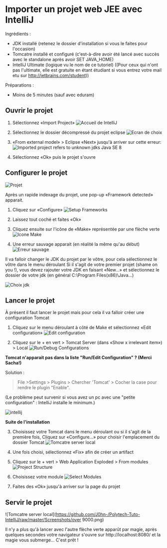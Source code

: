 Importer un projet web JEE avec IntelliJ
=====================

Ingrédients :
* JDK installé (retenez le dossier d'installation si vous le faites pour l'occasion)
* Tomcatre installé et configuré (c'est-à-dire avoir été lancé avec succès avec le standalone après avoir SET JAVA_HOME)
* IntelliJ Ultimate (logique vu le nom de ce tutoriel) ((Pour ceux qui n'ont pas l'ultimate, elle est gratuite en étant étudiant si vous entrez votre mail etu sur http://jetbrains.com/student))

Préparations :
* Moins de 5 minutes (sauf avec eduram)

Ouvrir le projet
----------------

1. Sélectionnez «Import Project»
![Accueil de IntelliJ](https://github.com/J0hn-/Polytech-Tuto-IntelliJ/raw/master/Screenshots/1.png)

2. Sélectionnez le dossier décompressé du projet eclipse
![Ecran de choix](https://github.com/J0hn-/Polytech-Tuto-IntelliJ/raw/master/Screenshots/2.png)

3. «From external model» > Eclipse
«Next» jusqu'à arriver sur cette erreur:
![Imported project refers to unknown jdks Java SE 8](https://github.com/J0hn-/Polytech-Tuto-IntelliJ/raw/master/Screenshots/3.png)

4. Sélectionnez «Ok» puis le projet s'ouvre

Configurer le projet
--------------------

![Projet](https://github.com/J0hn-/Polytech-Tuto-IntelliJ/raw/master/Screenshots/4.png)

Après un rapide indexage du projet, une pop-up «Framework detected» apparait.

1. Cliquez sur «Configure»
![Setup Frameworks](https://github.com/J0hn-/Polytech-Tuto-IntelliJ/raw/master/Screenshots/5.png)

2. Laissez tout coché et faites «Ok»

3. Cliquez ensuite sur l'icône de «Make» représentée par une flèche verte
![Icone Make](https://github.com/J0hn-/Polytech-Tuto-IntelliJ/raw/master/Screenshots/6.png)

4. Une erreur sauvage apparait (en réalité la même qu'au début)
![Erreur sauvage](https://github.com/J0hn-/Polytech-Tuto-IntelliJ/raw/master/Screenshots/7.png)

Il va falloir changer le JDK du projet par le vôtre, pour cela sélectionnez le vôtre dans le menu déroulant
Si il s'agit de votre premier projet (shame on you !), vous devez rajouter votre JDK en faisant «New…» et sélectionnez le dossier de votre jdk (en général C:\Program Files(x86)\Java…)

![Choix jdk](https://github.com/J0hn-/Polytech-Tuto-IntelliJ/raw/master/Screenshots/8.png)

Lancer le projet
----------------

À présent il faut lancer le projet mais pour cela il va falloir créer une configuration Tomcat

1. Cliquez sur le menu déroulant à côté de Make et sélectionnez «Edit configuration»
![Edit configuration](https://github.com/J0hn-/Polytech-Tuto-IntelliJ/raw/master/Screenshots/9.png)

2. Cliquez sur le + en vert > Tomcat Server (dans «Show x irrelevant item») > Local
![Run/Debug Configurations](https://github.com/J0hn-/Polytech-Tuto-IntelliJ/raw/master/Screenshots/10.png)

**Tomcat n'apparait pas dans la liste "Run/Edit Configuration" ? (Merci Sacha!)** 

Solution : 
>File >Settings > Plugins > Chercher 'Tomcat' > Cocher la case pour rendre le plugin "Enable". 

(Le problème peut survenir si vous avez un pc avec une "petite configuration" : IntelliJ installe le minimum.)

![intellij](https://cloud.githubusercontent.com/assets/11033258/22683502/7c61fc46-ed18-11e6-8ca7-6b7aa7b78eaf.png)

**Suite de l'installation**

3. Choisissez votre Tomcat dans le menu déroulant ou si il s'agit de la première fois, Cliquez sur «Configure…» pour choisir l'emplacement du dossier Tomcat
![Tomcatre server local](https://github.com/J0hn-/Polytech-Tuto-IntelliJ/raw/master/Screenshots/11.png)

4. Une fois choisi, sélectionnez «Fix» afin de créer un artifact

5. Cliquez sur le + vert > Web Application Exploded > From modules
![Project Structure](https://github.com/J0hn-/Polytech-Tuto-IntelliJ/raw/master/Screenshots/12.png)

6. Choisissez votre module
![Select Modules](https://github.com/J0hn-/Polytech-Tuto-IntelliJ/raw/master/Screenshots/13.png)

7. Faites des «Ok» jusqu'à arriver sur la page du projet

Servir le projet
----------------

![Tomcatre server local](https://github.com/J0hn-/Polytech-Tuto-IntelliJ/raw/master/Screenshots/over 9000.png)

Il n'y a plus qu'à lancer avec l'autre flèche verte apparût par magie, après quelques secondes votre navigateur s'ouvre sur http://localhost:8080/ et la magie vous submerge… C'est prêt !
